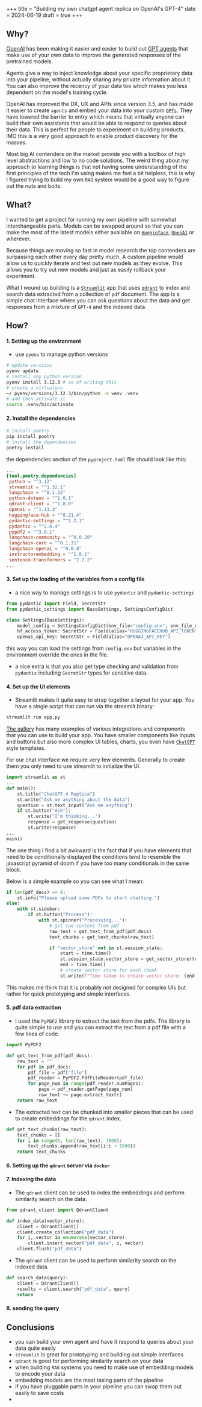 +++
title = "Building my own chatgpt agent replica on OpenAI's GPT-4"
date = 2024-06-19
draft = true
+++

## Why?

[OpenAI](https://openai.com/) has been making it easier and easier to build out [GPT agents](https://www.deeplearning.ai/the-batch/how-agents-can-improve-llm-performance/) that make use of your own data to improve the generated responses of the pretrained models.

Agents give a way to inject knowledge about your specific proprietary data into your pipeline, without actually sharing any private information about it. You can also improve the recency of your data too which makes you less dependent on the model's training cycle.

OpenAI has improved the DX, UX and APIs since version 3.5, and has made it easier to create `agents` and embed your data into your custom [`GPTs`](https://openai.com/index/introducing-gpts/). They have lowered the barrier to entry which means that virtually anyone can build their own assistants that would be able to respond to queries about their data. This is perfect for people to experiment on building products. IMO this is a very good approach to enable product discovery for the masses.

Most big AI contenders on the market provide you with a toolbox of high level abstractions and low to no code solutions. The weird thing about my approach to learning things is that not having some understanding of the first principles of the tech I'm using makes me feel a bit helpless, this is why I figured trying to build my own `RAG` system would be a good way to figure out the nuts and bolts.

## What?

I wanted to get a project for running my own pipeline with somewhat interchangeable parts. Models can be swapped around so that you can make the most of the latest models either available on [`Hugginface`](https://huggingface.co/), [`OpenAI`](https://openai.com/) or wherever.

Because things are moving so fast in model research the top contenders are surpassing each other every day pretty much. A custom pipeline  would allow us to quickly iterate and test out new models as they evolve. This allows you to try out new models and just as easily rollback your experiment.

What I wound up building is a [`Streamlit`](https://streamlit.io/) app that uses [`qdrant`](https://qdrant.com/) to index and search data extracted from a collection of `pdf` document. The app is a simple chat interface where you can ask questions about the data and get responses from a mixture of `GPT-4` and the indexed data.

## How?

#### 1. Setting up the environment
   - use `pyenv` to manage python versions
   ```bash
   # update versions
   pyenv update
   # install any python version
   pyenv install 3.12.3 # as of writing this
   # create a virtualenv
   ~/.pyenv/versions/3.12.3/bin/python -m venv .venv
   # and then activate it
   source .venv/bin/activate
   ```
#### 2. Install the dependencies
   ```bash
   # install poetry
   pip install poetry
   # install the dependencies
   poetry install
   ```
   the dependencies section of the `pyproject.toml` file should look like this:
   ```toml
   ...
   [tool.poetry.dependencies]
    python = "^3.12"
    streamlit = "^1.32.1"
    langchain = "^0.1.12"
    python-dotenv = "^1.0.1"
    qdrant-client = "^1.8.0"
    openai = "^1.13.3"
    huggingface-hub = "^0.21.4"
    pydantic-settings = "^2.2.1"
    pydantic = "^2.6.4"
    pypdf2 = "^3.0.1"
    langchain-community = "^0.0.28"
    langchain-core = "^0.1.31"
    langchain-openai = "^0.0.8"
    instructorembedding = "^1.0.1"
    sentence-transformers = "2.2.2"
   ...
   ```

#### 3. Set up the loading of the variables from a config file
   - a nice way to manage settings is to use `pydantic` and `pydantic-settings`
   ```python
   from pydantic import Field, SecretStr
   from pydantic_settings import BaseSettings, SettingsConfigDict

   class Settings(BaseSettings):
       model_config = SettingsConfigDict(env_file="config.env", env_file_encoding="utf-8")
       hf_access_token: SecretStr = Field(alias="HUGGINGFACEHUB_API_TOKEN")
       openai_api_key: SecretStr = Field(alias="OPENAI_API_KEY")

   ```
   this way you can load the settings from `config.env` but variables in the environment override the ones in the file.

   - a nice extra is that you also get type checking and validation from `pydantic` including `SecretStr` types for sensitive data.


#### 4. Set up the UI elements

   - Streamlit makes it quite easy to strap together a layout for your app. You have a single script that can run via the streamlit binary:
   ```bash
   streamlit run app.py
   ```
   [The gallery](https://streamlit.io/components?category=all) has many examples of various integrations and components that you can use to build your app. You have smaller components like inputs and buttons but also more complex UI tables, charts, you even have [`ChatGPT`](https://streamlit.io/components?category=llms) style templates.

   For our chat interface we require very few elements. Generally to create them you only need to use streamlit to initialize the UI.
   ```python
   import streamlit as st
   ...
   def main():
       st.title("ChatGPT-4 Replica")
       st.write("Ask me anything about the data")
       question = st.text_input("Ask me anything")
       if st.button("Ask"):
           st.write("I'm thinking...")
           response = get_response(question)
           st.write(response)
   ...
   main()
   ```

   The one thing I find a bit awkward is the fact that if you have elements that need to be conditionally displayed the conditions tend to resemble the javascript pyramid of doom if you have too many conditionals in the same block.

   Below is a simple example so you can see what I mean:
   ```python
   if len(pdf_docs) == 0:
       st.info("Please upload some PDFs to start chatting.")
   else:
       with st.sidebar:
           if st.button("Process"):
               with st.spinner("Processing..."):
                   # get raw content from pdf
                   raw_text = get_text_from_pdf(pdf_docs)
                   text_chunks = get_text_chunks(raw_text)

                   if "vector_store" not in st.session_state:
                       start = time.time()
                       st.session_state.vector_store = get_vector_store(text_chunks)
                       end = time.time()
                       # create vector store for each chunk
                       st.write(f"Time taken to create vector store: {end - start}")
   ```

   This makes me think that it is probably not designed for complex UIs but rather for quick prototyping and simple interfaces.
   

#### 5. pdf data extraction
   
   - I used the `PyPDF2` library to extract the text from the pdfs. The library is quite simple to use and you can extract the text from a pdf file with a few lines of code.
   ```python
   import PyPDF2

   def get_text_from_pdf(pdf_docs):
       raw_text = ""
       for pdf in pdf_docs:
           pdf_file = pdf["file"]
           pdf_reader = PyPDF2.PdfFileReader(pdf_file)
           for page_num in range(pdf_reader.numPages):
               page = pdf_reader.getPage(page_num)
               raw_text += page.extract_text()
       return raw_text
   ```

   - The extracted text can be chunked into smaller pieces that can be used to create embeddings for the `qdrant` index.
   ```python
   def get_text_chunks(raw_text):
       text_chunks = []
       for i in range(0, len(raw_text), 1000):
           text_chunks.append(raw_text[i:i + 1000])
       return text_chunks
   ```

#### 6. Setting up the `qdrant` server via `docker`

#### 7. Indexing the data
   - The `qdrant` client can be used to index the embeddings and perform similarity search on the data.
   ```python
   from qdrant_client import QdrantClient

   def index_data(vector_store):
       client = QdrantClient()
       client.create_collection("pdf_data")
       for i, vector in enumerate(vector_store):
           client.insert_vector("pdf_data", i, vector)
       client.flush("pdf_data")
   ```

   - The `qdrant` client can be used to perform similarity search on the indexed data.
   ```python
   def search_data(query):
       client = QdrantClient()
       results = client.search("pdf_data", query)
       return
   ```

#### 8. sending the query 

## Conclusions
- you can build your own agent and have it respond to queries about your data quite easily
- `streamlit` is great for prototyping and building out simple interfaces
- `qdrant` is good for performing similarity search on your data
- when building `RAG` systems you need to make use of embedding models to encode your data
- embedding models are the most taxing parts of the pipeline
- if you have pluggable parts in your pipeline you can swap them out easily to save costs
- 

